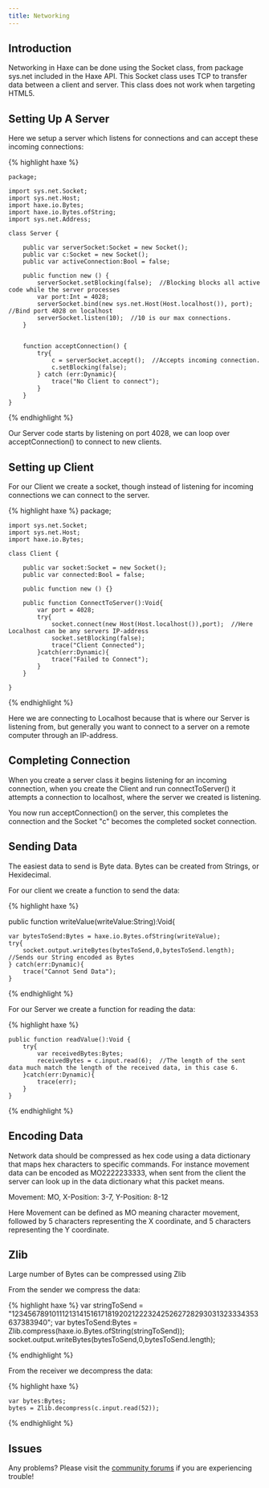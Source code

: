 ```yaml
---
title: Networking
---
```


## Introduction

Networking in Haxe can be done using the Socket class, from package sys.net included in the Haxe API.  This Socket class uses TCP to transfer data between a client and server.  This class does not work when targeting HTML5.

## Setting Up A Server

Here we setup a server which listens for connections and can accept these incoming connections:

{% highlight haxe %}

	package;

	import sys.net.Socket;
	import sys.net.Host;
	import haxe.io.Bytes;
	import haxe.io.Bytes.ofString;
	import sys.net.Address;

	class Server {

		public var serverSocket:Socket = new Socket();
		public var c:Socket = new Socket();
		public var activeConnection:Bool = false;
		
		public function new () {   
			serverSocket.setBlocking(false);  //Blocking blocks all active code while the server processes
			var port:Int = 4028;
			serverSocket.bind(new sys.net.Host(Host.localhost()), port);  //Bind port 4028 on localhost
			serverSocket.listen(10);  //10 is our max connections.
		}
		
		
		function acceptConnection() {
			try{
				c = serverSocket.accept();  //Accepts incoming connection.
				c.setBlocking(false);
			} catch (err:Dynamic){
				trace("No Client to connect");
			}
		}
	}

{% endhighlight %}

Our Server code starts by listening on port 4028, we can loop over acceptConnection() to connect to new clients.

## Setting up Client

For our Client we create a socket, though instead of listening for incoming connections we can connect to the server.

{% highlight haxe %}
	package;

	import sys.net.Socket;
	import sys.net.Host;
	import haxe.io.Bytes;

	class Client {
		
		public var socket:Socket = new Socket();
		public var connected:Bool = false;
		
		public function new () {}
		
		public function ConnectToServer():Void{
			var port = 4028;
			try{
				socket.connect(new Host(Host.localhost()),port);  //Here Localhost can be any servers IP-address
				socket.setBlocking(false);
				trace("Client Connected");
			}catch(err:Dynamic){
				trace("Failed to Connect");
			}
		}
		
	}
{% endhighlight %}

Here we are connecting to Localhost because that is where our Server is listening from, but generally you want to connect to a server on a remote computer through an IP-address.

## Completing Connection

When you create a server class it begins listening for an incoming connection, when you create the Client and run connectToServer() it attempts a connection to localhost, where the server we created is listening.

You now run acceptConnection() on the server, this completes the connection and the Socket "c" becomes the completed socket connection.

## Sending Data

The easiest data to send is Byte data.  Bytes can be created from Strings, or Hexidecimal.

For our client we create a function to send the data:

{% highlight haxe %}

public function writeValue(writeValue:String):Void{
		
    var bytesToSend:Bytes = haxe.io.Bytes.ofString(writeValue);
	try{
		socket.output.writeBytes(bytesToSend,0,bytesToSend.length);  //Sends our String encoded as Bytes
	} catch(err:Dynamic){
		trace("Cannot Send Data");
	}
		
{% endhighlight %}

For our Server we create a function for reading the data:

{% highlight haxe %}

    public function readValue():Void {
        try{
            var receivedBytes:Bytes;
            receivedBytes = c.input.read(6);  //The length of the sent data much match the length of the received data, in this case 6.
        }catch(err:Dynamic){
            trace(err);
        }
    }
		
{% endhighlight %}


## Encoding Data

Network data should be compressed as hex code using a data dictionary that maps hex characters to specific commands.  For instance movement data can be encoded as MO2222233333, when sent from the client the server can look up in the data dictionary what this packet means.

Movement: MO, X-Position: 3-7, Y-Position: 8-12

Here Movement can be defined as MO meaning character movement, followed by 5 characters representing the X coordinate, and 5 characters representing the Y coordinate.

## Zlib

Large number of Bytes can be compressed using Zlib

From the sender we compress the data:

{% highlight haxe %}
    var stringToSend = "12345678910111213141516171819202122232425262728293031323334353637383940";
    var bytesToSend:Bytes = Zlib.compress(haxe.io.Bytes.ofString(stringToSend));
    socket.output.writeBytes(bytesToSend,0,bytesToSend.length);

{% endhighlight %}

From the receiver we decompress the data:

{% highlight haxe %}

    var bytes:Bytes;
    bytes = Zlib.decompress(c.input.read(52));

{% endhighlight %}

## Issues

Any problems? Please visit the [community forums](http://community.openfl.org) if you are experiencing trouble!
